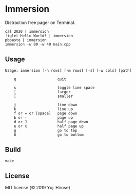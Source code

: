 Immersion
=========

Distraction free pager on Terminal.

```
cal 2020 | immersion
figlet Hello World! | immersion
pbpaste | immersion
immersion -w 80 -w 40 main.cpp
```

Usage
-----

```
Usage: immersion [-h rows] [-m rows] [-s] [-w cols] [path]

    q                   quit

    s                   toggle line space
    [                   larger
    [                   smaller

    j                   line down
    k                   line up
    f or = or [space]   page down
    b or -              page up
    d or J              half page down
    u or K              half page up
    g                   go to top
    G                   go to bottom
```

Build
-----

```
make
```

License
-------

MIT license (© 2019 Yuji Hirose)
